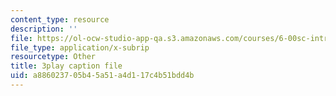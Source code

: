 ```yaml
---
content_type: resource
description: ''
file: https://ol-ocw-studio-app-qa.s3.amazonaws.com/courses/6-00sc-introduction-to-computer-science-and-programming-spring-2011/a886023705b45a51a4d117c4b51bdd4b_BRjwkgQct28.vtt
file_type: application/x-subrip
resourcetype: Other
title: 3play caption file
uid: a8860237-05b4-5a51-a4d1-17c4b51bdd4b
---
```


